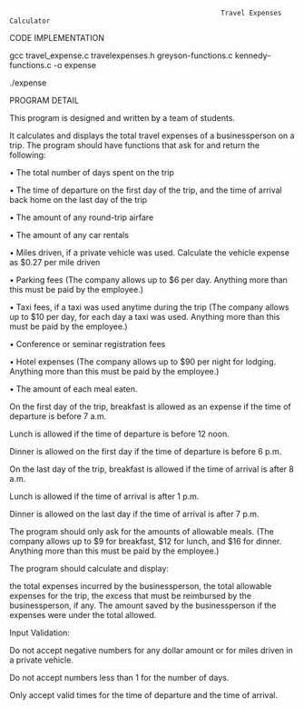                                                         Travel Expenses Calculator
                                                             

CODE IMPLEMENTATION

gcc travel_expense.c travelexpenses.h greyson-functions.c kennedy-functions.c -o expense

./expense



PROGRAM DETAIL

This program is designed and written by a team of students.

It calculates and displays the total travel expenses of a businessperson on a 
trip. The program should have functions that ask for and return the following: 


• The total number of days spent on the trip 

• The time of departure on the first day of the trip, and the time of arrival back home on the last 
day of the trip 

• The amount of any round-trip airfare 

• The amount of any car rentals 

• Miles driven, if a private vehicle was used. Calculate the vehicle expense as $0.27 per mile 
driven 

• Parking fees (The company allows up to $6 per day. Anything more than this must be paid by 
the employee.) 

• Taxi fees, if a taxi was used anytime during the trip (The company allows up to $10 per day, 
for each day a taxi was used. Anything more than this must be paid by the employee.) 

• Conference or seminar registration fees 

• Hotel expenses (The company allows up to $90 per night for lodging. Anything more than this 
must be paid by the employee.) 

• The amount of each meal eaten. 


On the first day of the trip, breakfast is allowed as an expense if the time of departure is before 7 
a.m. 

Lunch is allowed if the time of departure is before 12 noon. 

Dinner is allowed on the first day if the time of departure is before 6 p.m. 

On the last day of the trip, breakfast is allowed if the time of arrival is after 8 a.m. 

Lunch is allowed if the time of arrival is after 1 p.m. 

Dinner is allowed on the last day if the time of arrival is after 7 p.m. 


The program should only ask for the amounts of allowable meals. (The company allows up to $9 
for breakfast, $12 for lunch, and $16 for dinner. Anything more than this must be paid by the 
employee.) 

The program should calculate and display: 

the total expenses incurred by the businessperson, 
the total allowable expenses for the trip, 
the excess that must be reimbursed by the businessperson, if any.
The amount saved by the businessperson if the expenses were under the total allowed. 


Input Validation: 

Do not accept negative numbers for any dollar amount or for miles driven in a private vehicle. 

Do not accept numbers less than 1 for the number of days. 

Only accept valid times for the time of departure and the time of arrival.



